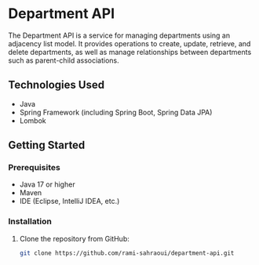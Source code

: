 # Department API

The Department API is a service for managing departments using an adjacency list model. It provides operations to create, update, retrieve, and delete departments, as well as manage relationships between departments such as parent-child associations.

## Technologies Used

- Java
- Spring Framework (including Spring Boot, Spring Data JPA)
- Lombok


## Getting Started

### Prerequisites

- Java 17 or higher
- Maven
- IDE (Eclipse, IntelliJ IDEA, etc.)

### Installation

1. Clone the repository from GitHub:

   ```bash
   git clone https://github.com/rami-sahraoui/department-api.git

